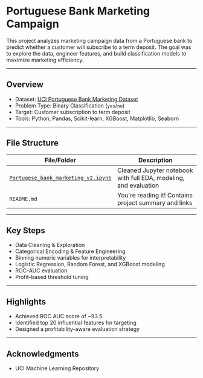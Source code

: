 # Portuguese Bank Marketing Campaign

This project analyzes marketing campaign data from a Portuguese bank to predict whether a customer will subscribe to a term deposit. The goal was to explore the data, engineer features, and build classification models to maximize marketing efficiency.

---

## Overview

- Dataset: [UCI Portuguese Bank Marketing Dataset](https://archive.ics.uci.edu/ml/datasets/bank+marketing)
- Problem Type: Binary Classification (`yes`/`no`)
- Target: Customer subscription to term deposit
- Tools: Python, Pandas, Scikit-learn, XGBoost, Matplotlib, Seaborn

---

## File Structure

| File/Folder | Description |
|-------------|-------------|
| [`Portugese_bank_marketing_v2.ipynb`](https://nbviewer.org/github/DarshiniMH/Portugese-Bank-Marketing-Campaign/blob/main/Portugese_bank_marketing_v2.ipynb) | Cleaned Jupyter notebook with full EDA, modeling, and evaluation |
| `README.md` | You're reading it! Contains project summary and links |

---

## Key Steps

-  Data Cleaning & Exploration
-  Categorical Encoding & Feature Engineering
-  Binning numeric variables for interpretability
-  Logistic Regression, Random Forest, and XGBoost modeling
-  ROC-AUC evaluation
-  Profit-based threshold tuning

---

## Highlights

- Achieved ROC AUC score of ~93.5
- Identified top 20 influential features for targeting
- Designed a profitability-aware evaluation strategy


---

##  Acknowledgments

- UCI Machine Learning Repository

